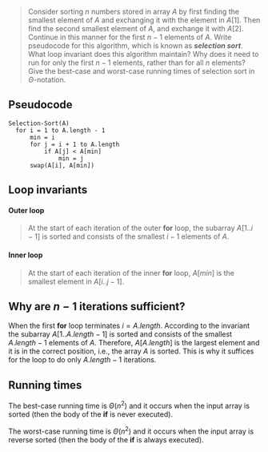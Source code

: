 > Consider sorting $n$ numbers stored in array $A$ by first finding the
> smallest element of $A$ and exchanging it with the element in $A[1]$. Then
> find the second smallest element of $A$, and exchange it with $A[2]$.
> Continue in this manner for the first $n - 1$ elements of $A$. Write
> pseudocode for this algorithm, which is known as ***selection sort***. What
> loop invariant does this algorithm maintain? Why does it need to run for
> only the first $n - 1$ elements, rather than for all $n$ elements? Give the
> best-case and worst-case running times of selection sort in
> $\Theta$-notation.

## Pseudocode

```
Selection-Sort(A)
  for i = 1 to A.length - 1
      min = i
      for j = i + 1 to A.length
          if A[j] < A[min]
              min = j
      swap(A[i], A[min])
```

## Loop invariants 

#### Outer loop

> At the start of each iteration of the outer **for** loop, the subarray
> $A[1..i - 1]$ is sorted and consists of the smallest $i - 1$ elements of $A$.

#### Inner loop

> At the start of each iteration of the inner **for** loop, $A[min]$ is the
> smallest element in $A[i..j-1]$.

## Why are $n - 1$ iterations sufficient?

When the first **for** loop terminates $i = A.length$.
According to the invariant the subarray $A[1..A.length - 1]$ is sorted and
consists of the smallest $A.length - 1$ elements of $A$. Therefore,
$A[A.length]$ is the largest element and it is in the correct position, i.e.,
the array $A$ is sorted. This is why it suffices for the loop to do only
$A.length - 1$ iterations.

## Running times

The best-case running time is $\Theta(n^{2})$ and it occurs when the input
array is sorted (then the body of the **if** is never executed).

The worst-case running time is $\Theta(n^{2})$ and it occurs when the input
array is reverse sorted (then the body of the **if** is always executed).
